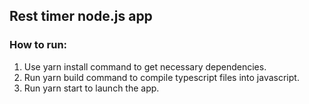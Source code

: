 ## Rest timer node.js app

### How to run:

1. Use yarn install command to get necessary dependencies.
2. Run yarn build command to compile typescript files into javascript.
3. Run yarn start to launch the app.